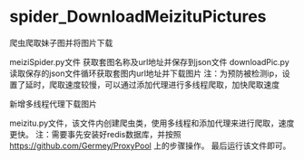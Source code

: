 # spider_DownloadMeizituPictures
爬虫爬取妹子图并将图片下载

meiziSpider.py文件  获取套图名称及url地址并保存到json文件
downloadPic.py      读取保存的json文件循环获取套图内url地址并下载图片
注：为预防被检测ip，设置了延时，爬取速度较慢，可以通过添加代理进行多线程爬取，加快爬取速度

新增多线程代理下载图片

meizitu.py文件，该文件内创建爬虫类，使用多线程和添加代理来进行爬取，速度更快。
注：需要事先安装好redis数据库，并按照 https://github.com/Germey/ProxyPool 上的步骤操作。
最后运行该文件即可。